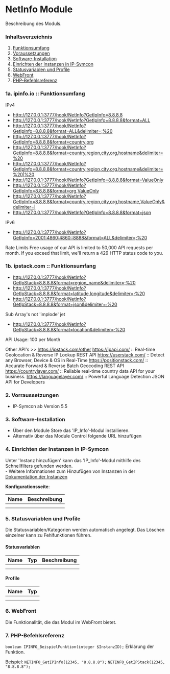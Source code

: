 # NetInfo Module
Beschreibung des Moduls.

### Inhaltsverzeichnis

1. [Funktionsumfang](#1-funktionsumfang)
2. [Voraussetzungen](#2-voraussetzungen)
3. [Software-Installation](#3-software-installation)
4. [Einrichten der Instanzen in IP-Symcon](#4-einrichten-der-instanzen-in-ip-symcon)
5. [Statusvariablen und Profile](#5-statusvariablen-und-profile)
6. [WebFront](#6-webfront)
7. [PHP-Befehlsreferenz](#7-php-befehlsreferenz)

### 1a. ipinfo.io :: Funktionsumfang

IPv4
* http://127.0.0.1:3777/hook/NetInfo?GetIpInfo=8.8.8.8
* http://127.0.0.1:3777/hook/NetInfo?GetIpInfo=8.8.8.8&format=ALL
* http://127.0.0.1:3777/hook/NetInfo?GetIpInfo=8.8.8.8&format=ALL&delimiter=;%20
* http://127.0.0.1:3777/hook/NetInfo?GetIpInfo=8.8.8.8&format=country,org
* http://127.0.0.1:3777/hook/NetInfo?GetIpInfo=8.8.8.8&format=country,region,city,org,hostname&delimiter=%20
* http://127.0.0.1:3777/hook/NetInfo?GetIpInfo=8.8.8.8&format=country,region,city,org,hostname&delimiter=%20|%20
* http://127.0.0.1:3777/hook/NetInfo?GetIpInfo=8.8.8.8&format=ValueOnly
* http://127.0.0.1:3777/hook/NetInfo?GetIpInfo=8.8.8.8&format=org,ValueOnly
* http://127.0.0.1:3777/hook/NetInfo?GetIpInfo=8.8.8.8&format=country,region,city,org,hostname,ValueOnly&delimiter=|
* http://127.0.0.1:3777/hook/NetInfo?GetIpInfo=8.8.8.8&format=json

IPv6
* http://127.0.0.1:3777/hook/NetInfo?GetIpInfo=2001:4860:4860::8888&format=ALL&delimiter=;%20

Rate Limits
Free usage of our API is limited to 50,000 API requests per month. If you exceed that limit, we'll return a 429 HTTP status code to you.


### 1b. ipstack.com :: Funktionsumfang

* http://127.0.0.1:3777/hook/NetInfo?GetIpStack=8.8.8.8&format=region_name&delimiter=;%20
* http://127.0.0.1:3777/hook/NetInfo?GetIpStack=8.8.8.8&format=latitude,longitude&delimiter=;%20 
* http://127.0.0.1:3777/hook/NetInfo?GetIpStack=8.8.8.8&format=json&delimiter=;%20

Sub Array's not 'implode' jet
* http://127.0.0.1:3777/hook/NetInfo?GetIpStack=8.8.8.8&format=location&delimiter=;%20

API Usage: 100 per Month

Other API's >> https://ipstack.com/other
https://ipapi.com/                 :: Real-time Geolocation & Reverse IP Lookup REST API
https://userstack.com/             :: Detect any Browser, Device & OS in Real-Time
https://positionstack.com/         :: Accurate Forward & Reverse Batch Geocoding REST API
https://countrylayer.com/          :: Reliable real-time country data API for your business.
https://languagelayer.com/         :: Powerful Language Detection JSON API for Developers


### 2. Vorraussetzungen

- IP-Symcon ab Version 5.5

### 3. Software-Installation

* Über den Module Store das 'IP_Info'-Modul installieren.
* Alternativ über das Module Control folgende URL hinzufügen

### 4. Einrichten der Instanzen in IP-Symcon

 Unter 'Instanz hinzufügen' kann das 'IP_Info'-Modul mithilfe des Schnellfilters gefunden werden.  
	- Weitere Informationen zum Hinzufügen von Instanzen in der [Dokumentation der Instanzen](https://www.symcon.de/service/dokumentation/konzepte/instanzen/#Instanz_hinzufügen)

__Konfigurationsseite__:

Name     | Beschreibung
-------- | ------------------
         |
         |

### 5. Statusvariablen und Profile

Die Statusvariablen/Kategorien werden automatisch angelegt. Das Löschen einzelner kann zu Fehlfunktionen führen.

#### Statusvariablen

Name   | Typ     | Beschreibung
------ | ------- | ------------
       |         |
       |         |

#### Profile

Name   | Typ
------ | -------
       |
       |

### 6. WebFront

Die Funktionalität, die das Modul im WebFront bietet.

### 7. PHP-Befehlsreferenz

`boolean IPINFO_BeispielFunktion(integer $InstanzID);`
Erklärung der Funktion.

Beispiel:
`NETINFO_GetIPInfo(12345, "8.8.8.8");`
`NETINFO_GetIPStack(12345, "8.8.8.8");`